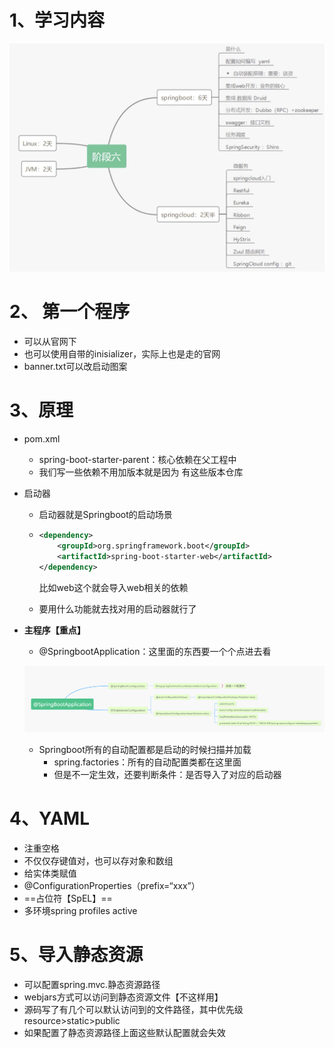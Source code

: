 # 1、学习内容

![学习路线](Springboot-1.assets/学习路线.png)

# 2、 第一个程序

- 可以从官网下
- 也可以使用自带的inisializer，实际上也是走的官网
- banner.txt可以改启动图案

# 3、原理

- pom.xml

  - spring-boot-starter-parent：核心依赖在父工程中
  - 我们写一些依赖不用加版本就是因为 有这些版本仓库

- 启动器

  - 启动器就是Springboot的启动场景

  - ```xml
    <dependency>
        <groupId>org.springframework.boot</groupId>
        <artifactId>spring-boot-starter-web</artifactId>
    </dependency>
    ```

    比如web这个就会导入web相关的依赖

  - 要用什么功能就去找对用的启动器就行了

- **主程序【重点】**

  - @SpringbootApplication：这里面的东西要一个个点进去看

  ![img](Springboot-1.assets/JdOnline20210326172818.png)

  - Springboot所有的自动配置都是启动的时候扫描并加载
    - spring.factories：所有的自动配置类都在这里面
    - 但是不一定生效，还要判断条件：是否导入了对应的启动器 

# 4、YAML

- 注重空格
- 不仅仅存键值对，也可以存对象和数组
- 给实体类赋值
- @ConfigurationProperties（prefix=“xxx”）
- ==占位符【SpEL】==
- 多环境spring profiles active

# 5、导入静态资源

- 可以配置spring.mvc.静态资源路径
- webjars方式可以访问到静态资源文件【不这样用】
- 源码写了有几个可以默认访问到的文件路径，其中优先级resource>static>public
- 如果配置了静态资源路径上面这些默认配置就会失效